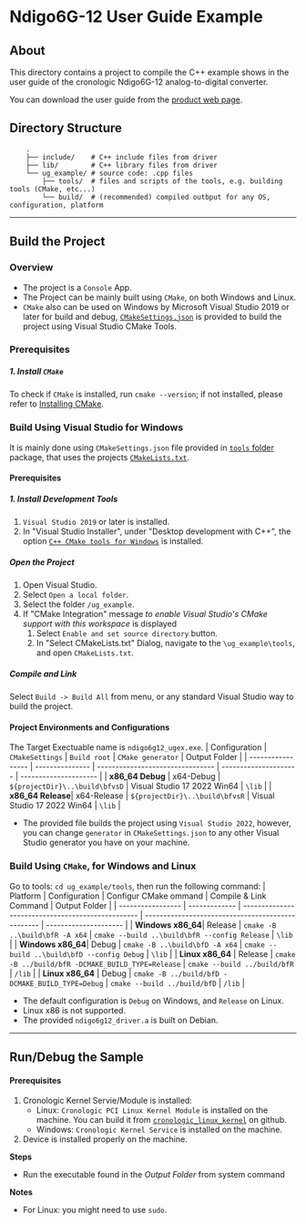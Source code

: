 # Ndigo6G-12 User Guide Example

## About

This directory contains a project to compile the C++ example shows in the user guide of the cronologic Ndigo6G-12 analog-to-digital converter.

You can download the user guide from the [product web page](https://www.cronologic.de/product/ndigo6g-12).

## Directory Structure
```
    .
    ├── include/    # C++ include files from driver
    ├── lib/        # C++ library files from driver
    └── ug_example/ # source code: .cpp files
        ├── tools/  # files and scripts of the tools, e.g. building tools (CMake, etc...)
        └── build/  # (recommended) compiled outbput for any OS, configuration, platform
```

---

## Build the Project

### Overview
- The project is a `Console` App.
- The Project can be mainly built using `CMake`, on both Windows and Linux. 
- `CMake` also can be used on Windows by Microsoft Visual Studio 2019 or later for build and debug, [`CMakeSettings.json`](/ug_example/tools/CMakeSetting.json) is provided to build the project using Visual Studio CMake Tools.

### Prerequisites

##### 1. Install `CMake`
To check if `CMake` is installed, run `cmake --version`; if not installed, please refer to [Installing CMake](https://cmake.org/install/).

### Build Using Visual Studio for Windows
It is mainly done using `CMakeSettings.json` file provided in [`tools` folder](/ug_example/tools/CMakeSettings.json) package, that uses the projects [`CMakeLists.txt`](/ug_example/tools/CMakeLists.tx).

#### Prerequisites
##### 1. Install Development Tools
1. `Visual Studio 2019` or later is installed.
2. In "Visual Studio Installer", under "Desktop development with C++", the option [`C++ CMake tools for Windows`](https://docs.microsoft.com/en-us/cpp/build/cmake-projects-in-visual-studio#installation) is installed.

##### Open the Project 
1. Open Visual Studio.
2. Select `Open a local folder`.
3. Select the folder `/ug_example`.
4. If "CMake Integration" message _to enable Visual Studio's CMake support with this workspace_ is displayed
   1. Select `Enable and set source directory` button.
   2. In "Select CMakeLists.txt" Dialog, navigate to the `\ug_example\tools`, and open `CMakeLists.txt`.

##### Compile and Link
Select `Build -> Build All` from menu, or any standard Visual Studio way to build the project.

#### Project Environments and Configurations
The Target Exectuable name is `ndigo6g12_ugex.exe`.
| Configuration     | `CMakeSettings` | `Build root`                     | `CMake generator`     | Output Folder          |
| ----------------- | --------------- | -------------------------------- | --------------------- | ---------------------  |
| **x86_64 Debug**  | x64-Debug       | `${projectDir}\..\build\bfvsD`   | Visual Studio 17 2022 Win64 | `\lib`   |
| **x86_64 Release**| x64-Release     | `${projectDir}\..\build\bfvsR`   | Visual Studio 17 2022 Win64 | `\lib`   |
* The provided file builds the project using `Visual Studio 2022`, however, you can change `generator` in  `CMakeSettings.json` to any other Visual Studio generator you have on your machine.

### Build Using `CMake`, for Windows and Linux

Go to tools: `cd ug_example/tools`, then run the following command:
| Platform          | Configuration | Configur CMake ommand                                                           | Compile & Link Command                            | Output Folder          |
| ----------------- | ------------- | -------------------------------------------------     | ------------------------------------------------- | ---------------------  |
| **Windows x86_64**| Release       | `cmake -B ..\build\bfR -A x64`                                                  | `cmake --build ..\build\bfR --config Release`     | `\lib`   |
| **Windows x86_64**| Debug         | `cmake -B ..\build\bfD -A x64`                                                  | `cmake --build ..\build\bfD --config Debug`       | `\lib`     |
| **Linux x86_64**  | Release       | `cmake -B ../build/bfR -DCMAKE_BUILD_TYPE=Release`                              | `cmake --build ../build/bfR`                      | `/lib`   |
| **Linux x86_64**  | Debug         | `cmake -B ../build/bfD -DCMAKE_BUILD_TYPE=Debug`                                | `cmake --build ../build/bfD`                      | `/lib`     |

* The default configuration is `Debug` on Windows, and `Release` on Linux.
* Linux x86 is not supported.
* The provided `ndigo6g12_driver.a` is built on Debian.

---

## Run/Debug the Sample

#### Prerequisites
1. Cronologic Kernel Servie/Module is installed:
   - Linux: `Cronologic PCI Linux Kernel Module` is installed on the machine. You can build it from [`cronologic_linux_kernel`](https://github.com/cronologic-de/cronologic_linux_kernel) on github.
   - Windows: `Cronologic Kernel Service` is installed on the machine.
2. Device is installed properly on the machine.

**Steps**
- Run the executable found in the _Output Folder_ from system command

**Notes**
- For Linux: you might need to use `sudo`.
